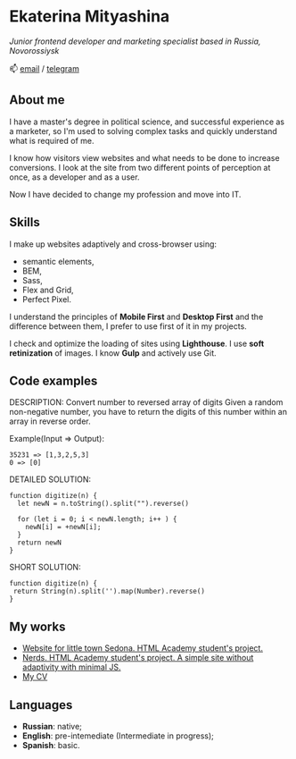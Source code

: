 # **Ekaterina Mityashina**

*Junior frontend developer and marketing specialist based in Russia, Novorossiysk*

📫 [email](mailto:mitiashina.k@ya.ru) / [telegram](https://t.me/seamkate) 

##  About me
I have a master's degree in political science, and successful experience as a marketer, so I'm used to solving complex tasks and quickly understand what is required of me.

I know how visitors view websites and what needs to be done to increase conversions. I look at the site from two different points of perception at once, as a developer and as a user.

Now I have decided to change my profession and move into IT.

## Skills 
I make up websites adaptively and cross-browser using:
* semantic elements,
* BEM,
* Sass,
* Flex and Grid,
* Perfect Pixel.

I understand the principles of **Mobile First** and **Desktop First** and the difference between them, I prefer to use first of it in my projects.

I check and optimize the loading of sites using **Lighthouse**. I use **soft retinization** of images. I know **Gulp** and actively use Git.

## Code examples

DESCRIPTION:
Convert number to reversed array of digits
Given a random non-negative number, you have to return the digits of this number within an array in reverse order.

Example(Input => Output):
```
35231 => [1,3,2,5,3]
0 => [0]
```

DETAILED SOLUTION:
```
function digitize(n) {
  let newN = n.toString().split("").reverse()
  
  for (let i = 0; i < newN.length; i++ ) {
    newN[i] = +newN[i];
  }
  return newN
}
```

SHORT SOLUTION:
```
function digitize(n) {
 return String(n).split('').map(Number).reverse()
}
```

## My works
* [Website for little town Sedona. HTML Academy student's project.](https://github.com/seamkate/sedona)
* [Nerds. HTML Academy student's project. A simple site without adaptivity with minimal JS.](https://github.com/seamkate/nerds)
* [My CV](https://seamkate.github.io/rsschool-cv/cv)

## Languages 
* **Russian**: native;
* **English**: pre-intemediate (Intermediate in progress);
* **Spanish**: basic.
